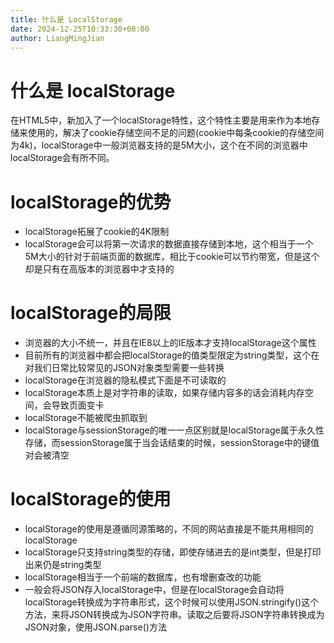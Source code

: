 ```yaml
---
title: 什么是 LocalStorage
date: 2024-12-25T10:33:30+08:00
author: LiangMingJian
---
```


# 什么是 localStorage

在HTML5中，新加入了一个localStorage特性，这个特性主要是用来作为本地存储来使用的，解决了cookie存储空间不足的问题(cookie中每条cookie的存储空间为4k)，localStorage中一般浏览器支持的是5M大小，这个在不同的浏览器中localStorage会有所不同。

# localStorage的优势

- localStorage拓展了cookie的4K限制
- localStorage会可以将第一次请求的数据直接存储到本地，这个相当于一个5M大小的针对于前端页面的数据库，相比于cookie可以节约带宽，但是这个却是只有在高版本的浏览器中才支持的

# localStorage的局限

- 浏览器的大小不统一，并且在IE8以上的IE版本才支持localStorage这个属性
- 目前所有的浏览器中都会把localStorage的值类型限定为string类型，这个在对我们日常比较常见的JSON对象类型需要一些转换
- localStorage在浏览器的隐私模式下面是不可读取的
- localStorage本质上是对字符串的读取，如果存储内容多的话会消耗内存空间，会导致页面变卡
- localStorage不能被爬虫抓取到
- localStorage与sessionStorage的唯一一点区别就是localStorage属于永久性存储，而sessionStorage属于当会话结束的时候，sessionStorage中的键值对会被清空

# localStorage的使用

- localStorage的使用是遵循同源策略的，不同的网站直接是不能共用相同的localStorage
- localStorage只支持string类型的存储，即使存储进去的是int类型，但是打印出来仍是string类型
- localStorage相当于一个前端的数据库，也有增删查改的功能
- 一般会将JSON存入localStorage中，但是在localStorage会自动将localStorage转换成为字符串形式，这个时候可以使用JSON.stringify()这个方法，来将JSON转换成为JSON字符串。读取之后要将JSON字符串转换成为JSON对象，使用JSON.parse()方法
